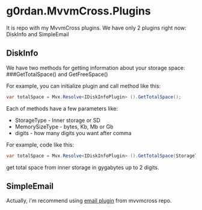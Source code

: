 # g0rdan.MvvmCross.Plugins

It is repo with my MvvmCross plugins.
We have only 2 plugins right now: DiskInfo and SimpleEmail

## DiskInfo

We have two methods for getting information about your storage space:
###GetTotalSpace() and GetFreeSpace()

For example, you can initialize plugin and call method like this:

```csharp
var totalSpace = Mvx.Resolve<IDiskInfoPlugin> ().GetTotalSpace();
```

Each of methods have a few parameters like:
- StorageType - Inner storage or SD
- MemorySizeType - bytes, Kb, Mb or Gb
- digits - how many digits you want after comma

For example, code like this:

```csharp
var totalSpace = Mvx.Resolve<IDiskInfoPlugin> ().GetTotalSpace(StorageType.Inner, MemorySizeType.GBytes, 2);
```

get total space from inner storage in gygabytes up to 2 digits.

## SimpleEmail

Actually, i'm recommend using [email plugin](https://github.com/MvvmCross/MvvmCross-Plugins/tree/master/Email) from mvvmcross repo.

